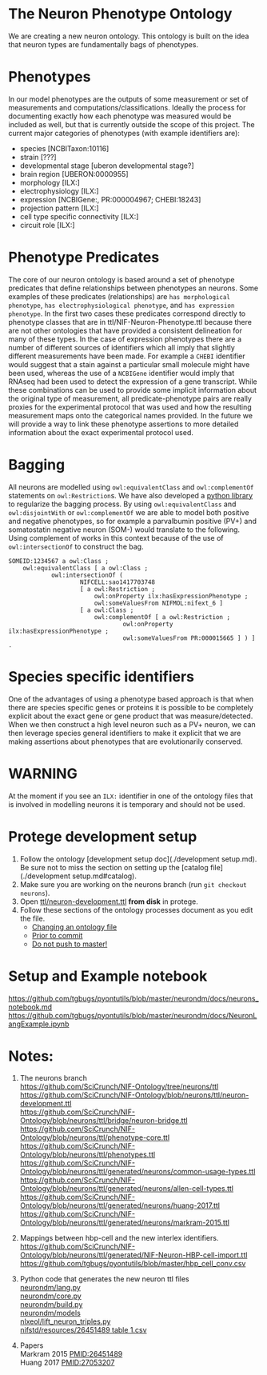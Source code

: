# The Neuron Phenotype Ontology
We are creating a new neuron ontology.
This ontology is built on the idea that neuron types are fundamentally bags of phenotypes.

# Phenotypes
In our model phenotypes are the outputs of some measurement or set of measurements and computations/classifications. Ideally the process for documenting exactly how each phenotype was measured would be included as well, but that is currently outside the scope of this project. The current major categories of phenotypes (with example identifiers are):
  * species [NCBITaxon:10116]
  * strain [???]
  * developmental stage [uberon developmental stage?]
  * brain region [UBERON:0000955]
  * morphology [ILX:]
  * electrophysiology [ILX:]
  * expression [NCBIGene:, PR:000004967; CHEBI:18243]
  * projection pattern [ILX:]
  * cell type specific connectivity [ILX:]
  * circuit role [ILX:]

# Phenotype Predicates
The core of our neuron ontology is based around a set of phenotype predicates that define relationships between phenotypes an neurons. Some examples of these predicates (relationships) are `has morphological phenotype`, `has electrophysiological phenotype`, and `has expression phenotype`. In the first two cases these predicates correspond directly to phenotype classes that are in ttl/NIF-Neuron-Phenotype.ttl because there are not other ontologies that have provided a consistent delineation for many of these types. In the case of expression phenotypes there are a number of different sources of identifiers which all imply that slightly different measurements have been made. For example a `CHEBI` identifier would suggest that a stain against a particular small molecule might have been used, whereas the use of a `NCBIGene` identifier would imply that RNAseq had been used to detect the expression of a gene transcript. While these combinations can be used to provide some implicit information about the original type of measurement, all predicate-phenotype pairs are really proxies for the experimental protocol that was used and how the resulting measurement maps onto the categorical names provided. In the future we will provide a way to link these phenotype assertions to more detailed information about the exact experimental protocol used.

# Bagging
All neurons are modelled using `owl:equivalentClass` and `owl:complementOf` statements on `owl:Restriction`s. We have also developed a [python library](https://github.com/tgbugs/pyontutils/tree/master/neurondm) to regularize the bagging process. By using `owl:equivalentClass` and `owl:disjointWith` or `owl:complementOf` we are able to model both positive and negative phenotypes, so for example a parvalbumin positive (PV+) and somatostatin negative neuron (SOM-) would translate to the following. Using complement of works in this context because of the use of `owl:intersectionOf` to construct the bag.
``` ttl
SOMEID:1234567 a owl:Class ;
    owl:equivalentClass [ a owl:Class ;
            owl:intersectionOf (
                    NIFCELL:sao1417703748
                    [ a owl:Restriction ;
                        owl:onProperty ilx:hasExpressionPhenotype ;
                        owl:someValuesFrom NIFMOL:nifext_6 ]
                    [ a owl:Class ;
                        owl:complementOf [ a owl:Restriction ;
                                owl:onProperty ilx:hasExpressionPhenotype ;
                                owl:someValuesFrom PR:000015665 ] ) ] .
```

# Species specific identifiers
One of the advantages of using a phenotype based approach is that when there are species specific genes or proteins it is possible to be completely explicit about the exact gene or gene product that was measure/detected. When we then construct a high level neuron such as a PV+ neuron, we can then leverage species general identifiers to make it explicit that we are making assertions about phenotypes that are evolutionarily conserved.

# WARNING
At the moment if you see an `ILX:` identifier in one of the ontology files that is involved in modelling neurons it is temporary and should not be used.

# Protege development setup
1. Follow the ontology [development setup doc](./development setup.md).
Be sure not to miss the section on setting up the [catalog file](./development setup.md#catalog).
2. Make sure you are working on the neurons branch (run `git checkout neurons`).
2. Open [ttl/neuron-development.ttl](./../ttl/neuron-development.ttl) **from disk** in protege.
3. Follow these sections of the ontology processes document as you edit the file.
   - [Changing an ontology file](./processes.md#changing-an-ontology-file)
   - [Prior to commit](./processes.md#prior-to-commit)
   - [Do not push to master!](./processes.md#do-not-push-ontology-files-to-master)

# Setup and Example notebook
https://github.com/tgbugs/pyontutils/blob/master/neurondm/docs/neurons_notebook.md  
https://github.com/tgbugs/pyontutils/blob/master/neurondm/docs/NeuronLangExample.ipynb  

# Notes:

1. The neurons branch  
https://github.com/SciCrunch/NIF-Ontology/tree/neurons/ttl  
https://github.com/SciCrunch/NIF-Ontology/blob/neurons/ttl/neuron-development.ttl  
https://github.com/SciCrunch/NIF-Ontology/blob/neurons/ttl/bridge/neuron-bridge.ttl  
https://github.com/SciCrunch/NIF-Ontology/blob/neurons/ttl/phenotype-core.ttl  
https://github.com/SciCrunch/NIF-Ontology/blob/neurons/ttl/phenotypes.ttl  
https://github.com/SciCrunch/NIF-Ontology/blob/neurons/ttl/generated/neurons/common-usage-types.ttl  
https://github.com/SciCrunch/NIF-Ontology/blob/neurons/ttl/generated/neurons/allen-cell-types.ttl  
https://github.com/SciCrunch/NIF-Ontology/blob/neurons/ttl/generated/neurons/huang-2017.ttl  
https://github.com/SciCrunch/NIF-Ontology/blob/neurons/ttl/generated/neurons/markram-2015.ttl  

2. Mappings between hbp-cell and the new interlex identifiers.  
https://github.com/SciCrunch/NIF-Ontology/blob/neurons/ttl/generated/NIF-Neuron-HBP-cell-import.ttl  
https://github.com/tgbugs/pyontutils/blob/master/hbp_cell_conv.csv  

3. Python code that generates the new neuron ttl files  
[neurondm/lang.py](https://github.com/tgbugs/pyontutils/blob/master/neurondm/neurondm/lang.py)  
[neurondm/core.py](https://github.com/tgbugs/pyontutils/blob/master/neurondm/neurondm/core.py)  
[neurondm/build.py](https://github.com/tgbugs/pyontutils/blob/master/neurondm/neurondm/build.py)  
[neurondm/models](https://github.com/tgbugs/pyontutils/tree/master/neurondm/neurondm/models)  
[nlxeol/lift_neuron_triples.py](https://github.com/tgbugs/nlxeol/blob/master/lift_neuron_triples.py)  
[nifstd/resources/26451489 table 1.csv](https://github.com/tgbugs/pyontutils/blob/master/nifstd/resources/26451489%20table%201.csv)  

4. Papers  
Markram 2015 [PMID:26451489](https://www.ncbi.nlm.nih.gov/pubmed/26451489)  
Huang 2017 [PMID:27053207](https://www.ncbi.nlm.nih.gov/pubmed/27053207)  
